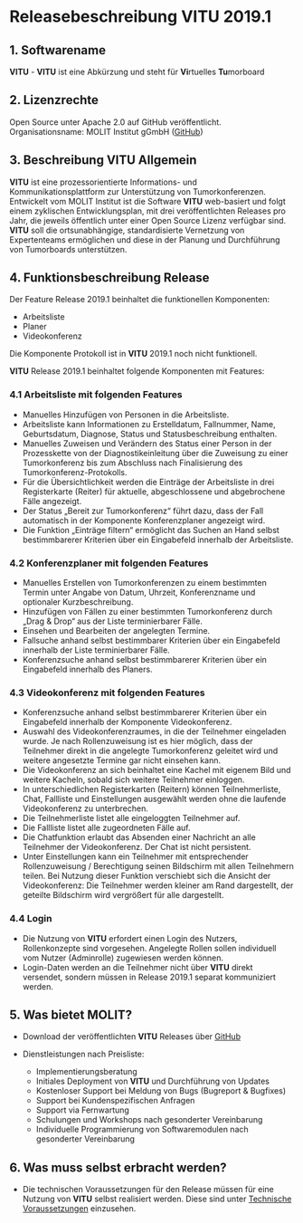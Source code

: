 # Releasebeschreibung VITU 2019.1

<print-header/>

## 1. Softwarename
**VITU** - **VITU** ist eine Abkürzung und steht für **Vi**rtuelles **Tu**morboard

## 2. Lizenzrechte
Open Source unter Apache 2.0 auf GitHub veröffentlicht.  
Organisationsname: MOLIT Institut gGmbH ([GitHub](https://github.com/molitinstitute/))

## 3. Beschreibung VITU Allgemein
**VITU** ist eine prozessorientierte Informations- und Kommunikationsplattform zur Unterstützung von Tumorkonferenzen. Entwickelt vom MOLIT Institut ist die Software **VITU** web-basiert und folgt einem zyklischen Entwicklungsplan, mit drei veröffentlichten Releases pro Jahr, die jeweils öffentlich unter einer Open Source Lizenz verfügbar sind.  
**VITU** soll die ortsunabhängige, standardisierte Vernetzung von Expertenteams ermöglichen und diese in der Planung und Durchführung von Tumorboards unterstützen. 

## 4. Funktionsbeschreibung Release
Der Feature Release 2019.1 beinhaltet die funktionellen Komponenten:  
* Arbeitsliste
* Planer 
* Videokonferenz  

Die Komponente Protokoll ist in **VITU** 2019.1 noch nicht funktionell.  


**VITU** Release 2019.1 beinhaltet folgende Komponenten mit Features:

### 4.1 Arbeitsliste mit folgenden Features
* Manuelles Hinzufügen von Personen in die Arbeitsliste.
* Arbeitsliste kann Informationen zu Erstelldatum, Fallnummer, Name, Geburtsdatum, Diagnose, Status und Statusbeschreibung enthalten.
* Manuelles Zuweisen und Verändern des Status einer Person in der Prozesskette von der Diagnostikeinleitung über die Zuweisung zu einer Tumorkonferenz bis zum Abschluss nach Finalisierung des Tumorkonferenz-Protokolls.
* Für die Übersichtlichkeit werden die Einträge der Arbeitsliste in drei Registerkarte (Reiter) für aktuelle, abgeschlossene und abgebrochene Fälle angezeigt.
* Der Status „Bereit zur Tumorkonferenz“ führt dazu, dass der Fall automatisch in der Komponente Konferenzplaner angezeigt wird.
* Die Funktion „Einträge filtern“ ermöglicht das Suchen an Hand selbst bestimmbarerer Kriterien über ein Eingabefeld innerhalb der Arbeitsliste.  

### 4.2 Konferenzplaner mit folgenden Features
*  Manuelles Erstellen von Tumorkonferenzen zu einem bestimmten Termin unter Angabe von Datum, Uhrzeit, Konferenzname und optionaler Kurzbeschreibung.
*  Hinzufügen von Fällen zu einer bestimmten Tumorkonferenz durch „Drag & Drop“ aus der Liste terminierbarer Fälle.
*  Einsehen und Bearbeiten der angelegten Termine.
*  Fallsuche anhand selbst bestimmbarer Kriterien über ein Eingabefeld innerhalb der Liste terminierbarer Fälle.
*  Konferenzsuche anhand selbst bestimmbarerer Kriterien über ein Eingabefeld innerhalb des Planers.  

### 4.3 Videokonferenz mit folgenden Features
* Konferenzsuche anhand selbst bestimmbarerer Kriterien über ein Eingabefeld innerhalb der Komponente Videokonferenz.
* Auswahl des Videokonferenzraumes, in die der Teilnehmer eingeladen wurde. Je nach Rollenzuweisung ist es hier möglich, dass der Teilnehmer direkt in die angelegte Tumorkonferenz geleitet wird und weitere angesetzte Termine gar nicht einsehen kann.
* Die Videokonferenz an sich beinhaltet eine Kachel mit eigenem Bild und weitere Kacheln, sobald sich weitere Teilnehmer einloggen.
* In unterschiedlichen Registerkarten (Reitern) können Teilnehmerliste, Chat, Fallliste und Einstellungen ausgewählt werden ohne die laufende Videokonferenz zu unterbrechen.
*  Die Teilnehmerliste listet alle eingeloggten Teilnehmer auf.
*  Die Fallliste listet alle zugeordneten Fälle auf.
*  Die Chatfunktion erlaubt das Absenden einer Nachricht an alle Teilnehmer der Videokonferenz. Der Chat ist nicht persistent.
*  Unter Einstellungen kann ein Teilnehmer mit entsprechender Rollenzuweisung / Berechtigung seinen Bildschirm mit allen Teilnehmern teilen. Bei Nutzung dieser Funktion verschiebt sich die Ansicht der Videokonferenz: Die Teilnehmer werden kleiner am Rand dargestellt, der geteilte Bildschirm wird vergrößert für alle dargestellt.  

### 4.4 Login
* Die Nutzung von **VITU** erfordert einen Login des Nutzers, Rollenkonzepte sind vorgesehen. Angelegte Rollen sollen individuell vom Nutzer (Adminrolle) zugewiesen werden können.
* Login-Daten werden an die Teilnehmer nicht über **VITU** direkt versendet, sondern müssen in Release 2019.1 separat kommuniziert werden.  

## 5. Was bietet MOLIT?
* Download der veröffentlichten **VITU** Releases über [GitHub](https://github.com/molitinstitute/) 

* Dienstleistungen nach Preisliste:
  *  Implementierungsberatung
  *  Initiales Deployment von **VITU** und Durchführung von Updates
  *  Kostenloser Support bei Meldung von Bugs (Bugreport & Bugfixes)
  *  Support bei Kundenspezifischen Anfragen
  *  Support via Fernwartung
  *  Schulungen und Workshops nach gesonderter Vereinbarung
  *  Individuelle Programmierung von Softwaremodulen nach gesonderter Vereinbarung

## 6. Was muss selbst erbracht werden?
*  Die technischen Voraussetzungen für den Release müssen für eine Nutzung von **VITU** selbst realisiert werden. Diese sind unter [Technische Voraussetzungen](/vitu-docs/guide/requirements) einzusehen.

<pdf-download />
